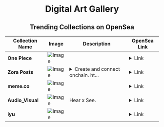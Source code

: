 <div align="center">

# Digital Art Gallery

## Trending Collections on OpenSea

| Collection Name                       | Image                                                                                     | Description                       | OpenSea Link                                                                                          |
|---------------------------------------|-------------------------------------------------------------------------------------------|-----------------------------------|--------------------------------------------------------------------------------------------------------|
| **One Piece** | ![Image](https://i.seadn.io/s/raw/files/e7b968592fcad88f784749d9f13bf7a7.jpg?w=500&auto=format?w=200&auto=format) |  | <details><summary>Link</summary>[One Piece](https://opensea.io/collection/one-piece-151)</details> |
| **Zora Posts** | ![Image](https://i.seadn.io/s/raw/files/d2bcde1ca41bdd49ec0fadd238edc57b.png?w=500&auto=format?w=200&auto=format) | <details><summary>Create and connect onchain. ht...</summary>Create and connect onchain. https://zora.co</details> | <details><summary>Link</summary>[Zora Posts](https://opensea.io/collection/zora-posts-8094)</details> |
| **meme.co** | ![Image](https://i.seadn.io/s/raw/files/845779fbba84bb7fb314e277ab9a8f59.jpg?w=500&auto=format?w=200&auto=format) |  | <details><summary>Link</summary>[meme.co](https://opensea.io/collection/meme-co)</details> |
| **Audio_Visual** | ![Image](https://i.seadn.io/s/raw/files/9ed041d55f5dffc33b0577fb892bf40d.png?w=500&auto=format?w=200&auto=format) | Hear x See. | <details><summary>Link</summary>[Audio_Visual](https://opensea.io/collection/audio-visual-4)</details> |
| **iyu** | ![Image](https://i.seadn.io/s/raw/files/bab735bf557f06c82e1099accb6beb46.jpg?w=500&auto=format?w=200&auto=format) |  | <details><summary>Link</summary>[iyu](https://opensea.io/collection/iyu-7)</details> |

</div>